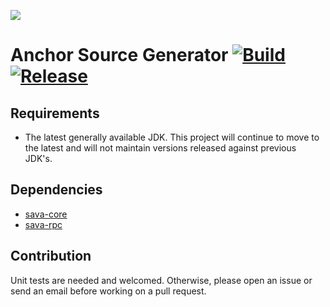 ![](https://github.com/sava-software/sava/blob/003cf88b3cd2a05279027557f23f7698662d2999/assets/images/solana_java_cup.svg)

# Anchor Source Generator [![Build](https://github.com/sava-software/anchor-src-gen/actions/workflows/gradle.yml/badge.svg)](https://github.com/sava-software/anchor-src-gen/actions/workflows/gradle.yml) [![Release](https://github.com/sava-software/anchor-src-gen/actions/workflows/release.yml/badge.svg)](https://github.com/sava-software/anchor-src-gen/actions/workflows/release.yml)

## Requirements

- The latest generally available JDK. This project will continue to move to the latest and will not maintain
  versions released against previous JDK's.

## Dependencies

- [sava-core](https://github.com/sava-software/sava)
- [sava-rpc](https://github.com/sava-software/sava)

## Contribution

Unit tests are needed and welcomed. Otherwise, please open an issue or send an email before working on a pull request.
